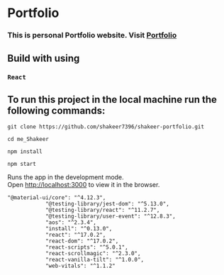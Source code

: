# Portfolio

### This is personal Portfolio website. Visit [Portfolio](https://shaik-shakeer-portfolio.vercel.app/)

## Build with using
### `React `

## To run this project in the local machine run the following commands:
```
git clone https://github.com/shakeer7396/shakeer-portfolio.git
```
```
cd me_Shakeer
```
```
npm install
```
``` 
npm start
```

Runs the app in the development mode.\
Open [http://localhost:3000](http://localhost:3000) to view it in the browser.

	"@material-ui/core": "^4.12.3",
				"@testing-library/jest-dom": "^5.13.0",
				"@testing-library/react": "^11.2.7",
				"@testing-library/user-event": "^12.8.3",
				"aos": "^2.3.4",
				"install": "^0.13.0",
				"react": "^17.0.2",
				"react-dom": "^17.0.2",
				"react-scripts": "^5.0.1",
				"react-scrollmagic": "^2.3.0",
				"react-vanilla-tilt": "^1.0.0",
				"web-vitals": "^1.1.2"
